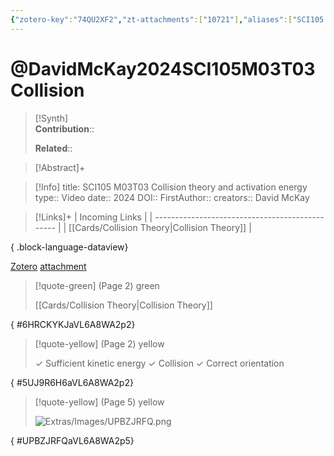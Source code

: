 ```yaml
---
{"zotero-key":"74QU2XF2","zt-attachments":["10721"],"aliases":["SCI105 M03T03 Collision theory and activation energy"],"keywords":["✅"],"FirstAuthor":"[[ David McKay]]","tags":["source/video","Uni/SCI105"],"dg-publish":true,"permalink":"/sources/david-mc-kay2024-sci-105-m03-t03-collision/","dgPassFrontmatter":true}
---
```


# @DavidMcKay2024SCI105M03T03Collision

>[!Synth]  
>**Contribution**::  
>  
>**Related**:: 
>  

> [!Abstract]+
> 

> [!Info]
> title: SCI105 M03T03 Collision theory and activation energy
> type:: Video 
> date:: 2024
> DOI:: 
> FirstAuthor:: 
> creators:: David McKay

> [!Links]+
>  | Incoming Links                                  |
> | ----------------------------------------------- |
> | [[Cards/Collision Theory\|Collision Theory]] |
> 
{ .block-language-dataview}


[Zotero](zotero://select/library/items/74QU2XF2) [attachment](<file:///Users/nathanmaxwell/Zotero/storage/VL6A8WA2/David%20McKay%20-%202024%20-%20SCI105%20M03T03%20Collision%20theory%20and%20activation%20energy.pdf>)

> [!quote-green] (Page 2) green
> 
> [[Cards/Collision Theory\|Collision Theory]]
>
{ #6HRCKYKJaVL6A8WA2p2}


> [!quote-yellow] (Page 2) yellow
> 
> ✓ Sufficient kinetic energy ✓ Collision ✓ Correct orientation
>
{ #5UJ9R6H6aVL6A8WA2p2}


> [!quote-yellow] (Page 5) yellow
> 
> ![Extras/Images/UPBZJRFQ.png](/img/user/Extras/Images/UPBZJRFQ.png)
>
{ #UPBZJRFQaVL6A8WA2p5}

